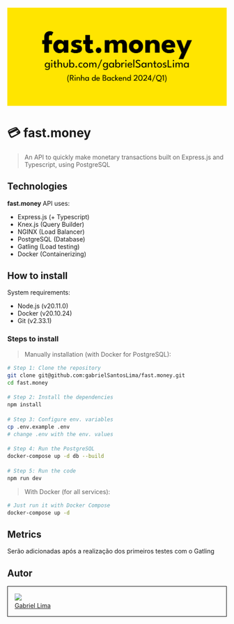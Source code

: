 ![](./repo/fastmoney.png)

# 💳 fast.money

> An API to quickly make monetary transactions built on Express.js and Typescript, using PostgreSQL

## Technologies

**fast.money** API uses:

-   Express.js (+ Typescript)
-   Knex.js (Query Builder)
-   NGINX (Load Balancer)
-   PostgreSQL (Database)
-   Gatling (Load testing)
-   Docker (Containerizing)

## How to install

System requirements:

-   Node.js (v20.11.0)
-   Docker (v20.10.24)
-   Git (v2.33.1)

### Steps to install

> Manually installation (with Docker for PostgreSQL):

```sh
# Step 1: Clone the repository
git clone git@github.com:gabrielSantosLima/fast.money.git
cd fast.money

# Step 2: Install the dependencies
npm install

# Step 3: Configure env. variables
cp .env.example .env
# change .env with the env. values

# Step 4: Run the PostgreSQL
docker-compose up -d db --build

# Step 5: Run the code
npm run dev
```

> With Docker (for all services):

```sh
# Just run it with Docker Compose
docker-compose up -d
```

## Metrics

Serão adicionadas após a realização dos primeiros testes com o Gatling

## Autor

<div style="border: 1px solid #000;padding:16px" width="200px">
    <img width="100px" src="https://github.com/gabrielSantosLima.png"/> <br>
    <a href="https://github.com/gabrielSantosLima">Gabriel Lima</a>
</div>
